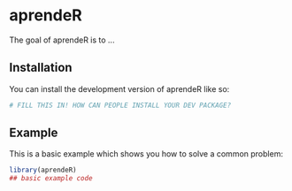 
# aprendeR

<!-- badges: start -->
<!-- badges: end -->

The goal of aprendeR is to ...

## Installation

You can install the development version of aprendeR like so:

``` r
# FILL THIS IN! HOW CAN PEOPLE INSTALL YOUR DEV PACKAGE?
```

## Example

This is a basic example which shows you how to solve a common problem:

``` r
library(aprendeR)
## basic example code
```

